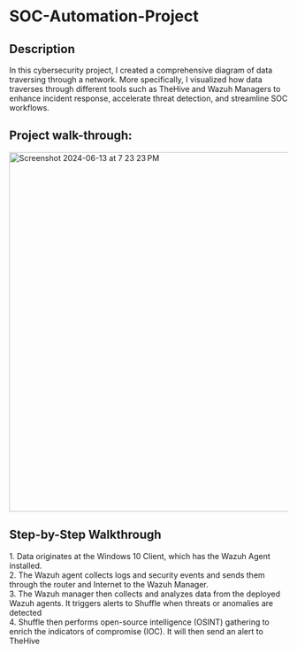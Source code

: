 <h1>SOC-Automation-Project</h1>

<h2>Description</h2>
In this cybersecurity project, I created a comprehensive diagram of data traversing through a network. More specifically, I visualized how data traverses through different tools such as TheHive and Wazuh Managers to enhance incident response, accelerate threat detection, and streamline SOC workflows.
<br />
<h2>Project walk-through:</h2>
<img width="650" alt="Screenshot 2024-06-13 at 7 23 23 PM" src="https://github.com/bpark1223/SOC-Automation-Project/assets/77799235/ef5549f0-3dee-412f-8544-07bb13fa4f68">
<br />
<h2>Step-by-Step Walkthrough</h2>
1. Data originates at the Windows 10 Client, which has the Wazuh Agent installed. 
<br />
2. The Wazuh agent collects logs and security events and sends them through the router and Internet to the Wazuh Manager.
<br />
3. The Wazuh manager then collects and analyzes data from the deployed Wazuh agents. It triggers alerts to Shuffle when threats or anomalies are detected 
<br />
4. Shuffle then performs open-source intelligence (OSINT) gathering to enrich the indicators of compromise (IOC). It will then send an alert to TheHive
<br />

